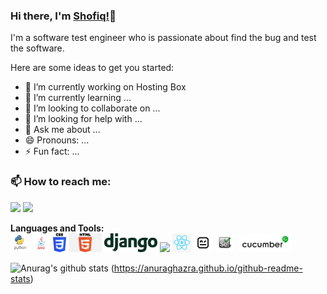 ### Hi there, I'm [Shofiq!](https://github.com/shofiqtest/shofiq.github-oi)👋

I'm a software test engineer who is passionate about find the bug and test the software.

Here are some ideas to get you started:

- 🔭 I’m currently working on Hosting Box
- 🌱 I’m currently learning ...
- 👯 I’m looking to collaborate on ...
- 🤔 I’m looking for help with ...
- 💬 Ask me about ...
- 😄 Pronouns: ...
- ⚡ Fun fact: ...

### 📫 How to reach me:   
   [<img src="https://img.icons8.com/color/48/000000/linkedin.png" width="3.5%"/>](https://www.linkedin.com/in/mdshofiqul/)
  <a href="mailto:shofiqtest@gmail.com"> <img src="https://img.icons8.com/fluent/48/000000/gmail.png" width="3.5%"/> </a>
  
  **Languages and Tools:**  
  <code><img height="30" src="https://raw.githubusercontent.com/shofiqtest/shofiqtest/master/images/python.png"></code>
  <code><img height="30" src="https://raw.githubusercontent.com/shofiqtest/shofiqtest/master/images/java.png"></code>
  <code><img height="30" src="https://raw.githubusercontent.com/shofiqtest/shofiqtest/master/images/css3.png"></code>
  <code><img height="30" src="https://raw.githubusercontent.com/shofiqtest/shofiqtest/master/images/html.png"></code>
  <code><img height="30" src="https://raw.githubusercontent.com/shofiqtest/shofiqtest/master/images/django.svg"></code>
  <code><img height="30" src="https://raw.githubusercontent.com/shofiqtest/shofiqtest/images/js.png"></code>
  <code><img height="30" src="https://raw.githubusercontent.com/shofiqtest/shofiqtest/master/images/reactjs.png"></code>
  <code><img height="30" src="https://raw.githubusercontent.com/shofiqtest/shofiqtest/master/images/robotframework.png"></code>
  <code><img height="30" src="https://raw.githubusercontent.com/shofiqtest/shofiqtest/images/selenium.png"></code>
  <code><img height="30" src="https://raw.githubusercontent.com/shofiqtest/shofiqtest/master/images/cucumber.png"></code>
  
![Anurag's github stats](https://github-readme-stats.vercel.app/api?username=shofiqtest)
(https://anuraghazra.github.io/github-readme-stats)

